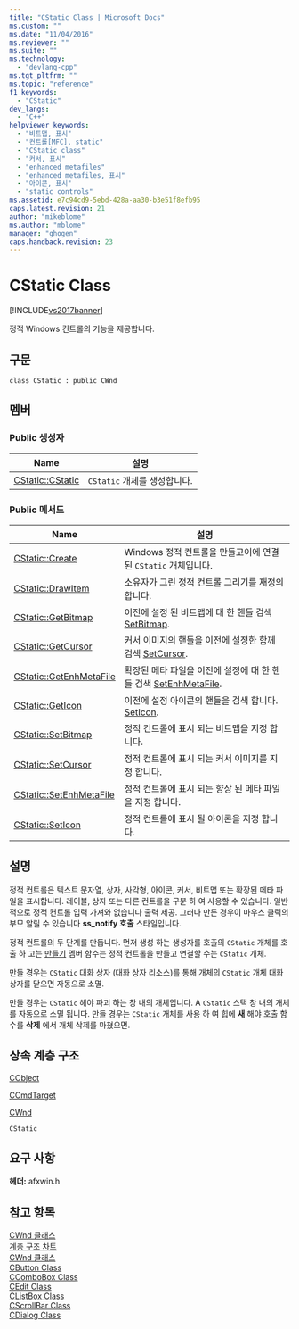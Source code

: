 ```yaml
---
title: "CStatic Class | Microsoft Docs"
ms.custom: ""
ms.date: "11/04/2016"
ms.reviewer: ""
ms.suite: ""
ms.technology: 
  - "devlang-cpp"
ms.tgt_pltfrm: ""
ms.topic: "reference"
f1_keywords: 
  - "CStatic"
dev_langs: 
  - "C++"
helpviewer_keywords: 
  - "비트맵, 표시"
  - "컨트롤[MFC], static"
  - "CStatic class"
  - "커서, 표시"
  - "enhanced metafiles"
  - "enhanced metafiles, 표시"
  - "아이콘, 표시"
  - "static controls"
ms.assetid: e7c94cd9-5ebd-428a-aa30-b3e51f8efb95
caps.latest.revision: 21
author: "mikeblome"
ms.author: "mblome"
manager: "ghogen"
caps.handback.revision: 23
---
```

# CStatic Class
[!INCLUDE[vs2017banner](../../assembler/inline/includes/vs2017banner.md)]

정적 Windows 컨트롤의 기능을 제공합니다.  
  
## 구문  
  
```  
class CStatic : public CWnd  
```  
  
## 멤버  
  
### Public 생성자  
  
|Name|설명|  
|----------|--------|  
|[CStatic::CStatic](../Topic/CStatic::CStatic.md)|`CStatic` 개체를 생성합니다.|  
  
### Public 메서드  
  
|Name|설명|  
|----------|--------|  
|[CStatic::Create](../Topic/CStatic::Create.md)|Windows 정적 컨트롤을 만들고이에 연결 된 `CStatic` 개체입니다.|  
|[CStatic::DrawItem](../Topic/CStatic::DrawItem.md)|소유자가 그린 정적 컨트롤 그리기를 재정의 합니다.|  
|[CStatic::GetBitmap](../Topic/CStatic::GetBitmap.md)|이전에 설정 된 비트맵에 대 한 핸들 검색  [SetBitmap](../Topic/CStatic::SetBitmap.md).|  
|[CStatic::GetCursor](../Topic/CStatic::GetCursor.md)|커서 이미지의 핸들을 이전에 설정한 함께 검색  [SetCursor](../Topic/CStatic::SetCursor.md).|  
|[CStatic::GetEnhMetaFile](../Topic/CStatic::GetEnhMetaFile.md)|확장된 메타 파일을 이전에 설정에 대 한 핸들 검색  [SetEnhMetaFile](../Topic/CStatic::SetEnhMetaFile.md).|  
|[CStatic::GetIcon](../Topic/CStatic::GetIcon.md)|이전에 설정 아이콘의 핸들을 검색 합니다.  [SetIcon](../Topic/CStatic::SetIcon.md).|  
|[CStatic::SetBitmap](../Topic/CStatic::SetBitmap.md)|정적 컨트롤에 표시 되는 비트맵을 지정 합니다.|  
|[CStatic::SetCursor](../Topic/CStatic::SetCursor.md)|정적 컨트롤에 표시 되는 커서 이미지를 지정 합니다.|  
|[CStatic::SetEnhMetaFile](../Topic/CStatic::SetEnhMetaFile.md)|정적 컨트롤에 표시 되는 향상 된 메타 파일을 지정 합니다.|  
|[CStatic::SetIcon](../Topic/CStatic::SetIcon.md)|정적 컨트롤에 표시 될 아이콘을 지정 합니다.|  
  
## 설명  
 정적 컨트롤은 텍스트 문자열, 상자, 사각형, 아이콘, 커서, 비트맵 또는 확장된 메타 파일을 표시합니다.  레이블, 상자 또는 다른 컨트롤을 구분 하 여 사용할 수 있습니다.  일반적으로 정적 컨트롤 입력 가져와 없습니다 출력 제공. 그러나 만든 경우이 마우스 클릭의 부모 알릴 수 있습니다  **ss\_notify 호출** 스타일입니다.  
  
 정적 컨트롤의 두 단계를 만듭니다.  먼저 생성 하는 생성자를 호출의 `CStatic` 개체를 호출 하 고는  [만들기](../Topic/CStatic::Create.md) 멤버 함수는 정적 컨트롤을 만들고 연결할 수는 `CStatic` 개체.  
  
 만들 경우는 `CStatic` 대화 상자 \(대화 상자 리소스\)를 통해 개체의 `CStatic` 개체 대화 상자를 닫으면 자동으로 소멸.  
  
 만들 경우는 `CStatic` 해야 파괴 하는 창 내의 개체입니다.  A `CStatic` 스택 창 내의 개체를 자동으로 소멸 됩니다.  만들 경우는 `CStatic` 개체를 사용 하 여 힙에  **새** 해야 호출 함수를  **삭제** 에서 개체 삭제를 마쳤으면.  
  
## 상속 계층 구조  
 [CObject](../../mfc/reference/cobject-class.md)  
  
 [CCmdTarget](../../mfc/reference/ccmdtarget-class.md)  
  
 [CWnd](../../mfc/reference/cwnd-class.md)  
  
 `CStatic`  
  
## 요구 사항  
 **헤더:** afxwin.h  
  
## 참고 항목  
 [CWnd 클래스](../../mfc/reference/cwnd-class.md)   
 [계층 구조 차트](../../mfc/hierarchy-chart.md)   
 [CWnd 클래스](../../mfc/reference/cwnd-class.md)   
 [CButton Class](../../mfc/reference/cbutton-class.md)   
 [CComboBox Class](../../mfc/reference/ccombobox-class.md)   
 [CEdit Class](../../mfc/reference/cedit-class.md)   
 [CListBox Class](../../mfc/reference/clistbox-class.md)   
 [CScrollBar Class](../../mfc/reference/cscrollbar-class.md)   
 [CDialog Class](../../mfc/reference/cdialog-class.md)